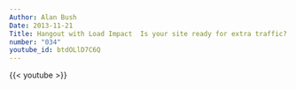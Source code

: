 ```yaml
---
Author: Alan Bush
Date: 2013-11-21
Title: Hangout with Load Impact  Is your site ready for extra traffic?  Office Hours 11/21/13
number: "034"
youtube_id: btdOLlD7C6Q
---
```


{{< youtube >}}
